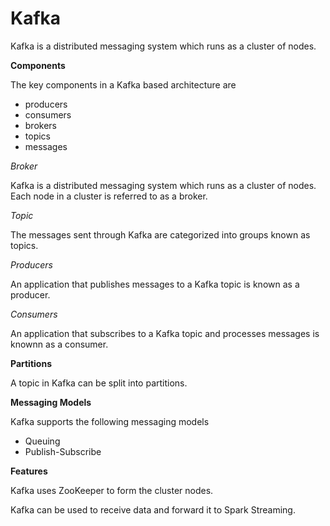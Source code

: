 # Kafka

Kafka is a distributed messaging system which runs as a cluster of nodes.

**Components**

The key components in a Kafka based architecture are

* producers
* consumers
* brokers
* topics
* messages

*Broker*

Kafka is a distributed messaging system which runs as a cluster of nodes. Each node in a cluster is referred to as a broker.

*Topic*

The messages sent through Kafka are categorized into groups known as topics.

*Producers*

An application that publishes messages to a Kafka topic is known as a producer.

*Consumers*

An application that subscribes to a Kafka topic and processes messages is knownn as a consumer.

**Partitions**

A topic in Kafka can be split into partitions.


**Messaging Models**

Kafka supports the following messaging models

* Queuing
* Publish-Subscribe

**Features**

Kafka uses ZooKeeper to form the cluster nodes.

Kafka can be used to receive data and forward it to Spark Streaming. 
